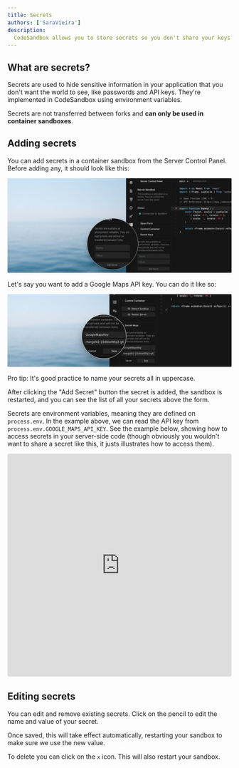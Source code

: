 ```yaml
---
title: Secrets
authors: ['SaraVieira']
description:
  CodeSandbox allows you to store secrets so you don't share your keys
---
```


## What are secrets?

Secrets are used to hide sensitive information in your application that you
don't want the world to see, like passwords and API keys. They're implemented in
CodeSandbox using environment variables.

Secrets are not transferred between forks and **can only be used in container
sandboxes**.

## Adding secrets

You can add secrets in a container sandbox from the Server Control Panel. Before
adding any, it should look like this:

![No Secrets](./images/secrets-1.png)

Let's say you want to add a Google Maps API key. You can do it like so:

![Map Secrets](./images/secrets-2.png)

Pro tip: It's good practice to name your secrets all in uppercase.

After clicking the "Add Secret" button the secret is added, the sandbox is
restarted, and you can see the list of all your secrets above the form.

Secrets are environment variables, meaning they are defined on `process.env`. In
the example above, we can read the API key from
`process.env.GOOGLE_MAPS_API_KEY`. See the example below, showing how to access
secrets in your server-side code (though obviously you wouldn't want to share a
secret like this, it justs illustrates how to access them).

<iframe
  src="https://codesandbox.stream/embed/broken-resonance-35lyl?codemirror=1&fontsize=14&hidenavigation=1&theme=dark"
  style="width:100%; height:500px; border:0; border-radius: 4px; overflow:hidden;"
  title="broken-resonance-35lyl"
  allow="accelerometer; ambient-light-sensor; camera; encrypted-media; geolocation; gyroscope; hid; microphone; midi; payment; usb; vr; xr-spatial-tracking"
  sandbox="allow-forms allow-modals allow-popups allow-presentation allow-same-origin allow-scripts"
></iframe>

## Editing secrets

You can edit and remove existing secrets. Click on the pencil to edit the name
and value of your secret.

Once saved, this will take effect automatically, restarting your sandbox to make
sure we use the new value.

To delete you can click on the `x` icon. This will also restart your sandbox.
